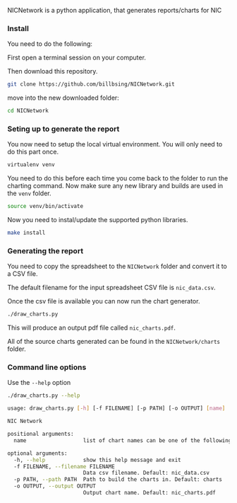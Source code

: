 
NICNetwork is a python application, that generates reports/charts for NIC


### Install

You need to do the following:

First open a terminal session on your computer.

Then download this repository.


```bash
git clone https://github.com/billbsing/NICNetwork.git
```

move into the new downloaded folder:

```bash
cd NICNetwork
```

### Seting up to generate the report

You now need to setup the local virtual environment. You will only need to do this part once.

```bash
virtualenv venv
```

You need to do this before each time you come back to the folder to run the charting command.
Now make sure any new library and builds are used in the `venv` folder.

```bash
source venv/bin/activate
```

Now you need to instal/update the supported python libraries.

```bash
make install
```

### Generating the report

You need to copy the spreadsheet to the `NICNetwork` folder and convert it to a CSV file.

The default filename for the input spreadsheet CSV file is `nic_data.csv`.

Once the csv file is available you can now run the chart generator.

```bash
./draw_charts.py

```

This will produce an output pdf file called `nic_charts.pdf`.

All of the source charts generated can be found in the `NICNetwork/charts` folder.

### Command line options

Use the `--help` option

```bash
./draw_charts.py --help

usage: draw_charts.py [-h] [-f FILENAME] [-p PATH] [-o OUTPUT] [name]

NIC Network

positional arguments:
  name                  list of chart names can be one of the following: [all, country, sector]. Default all

optional arguments:
  -h, --help            show this help message and exit
  -f FILENAME, --filename FILENAME
                        Data csv filename. Default: nic_data.csv
  -p PATH, --path PATH  Path to build the charts in. Default: charts
  -o OUTPUT, --output OUTPUT
                        Output chart name. Default: nic_charts.pdf

```

